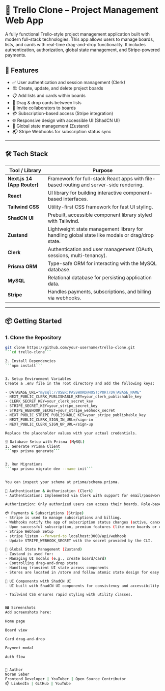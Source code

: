 # 🧩 Trello Clone – Project Management Web App

A fully functional Trello-style project management application built with modern full-stack technologies. This app allows users to manage boards, lists, and cards with real-time drag-and-drop functionality. It includes authentication, authorization, global state management, and Stripe-powered payments.

## 🚀 Features

- ✅ User authentication and session management (Clerk)
- 🏗️ Create, update, and delete project boards
- 📋 Add lists and cards within boards
- 🔄 Drag & drop cards between lists
- 👥 Invite collaborators to boards
- 💳 Subscription-based access (Stripe integration)
- 🌐 Responsive design with accessible UI (ShadCN UI)
- 🧠 Global state management (Zustand)
- 📬 Stripe Webhooks for subscription status sync

---

## 🛠️ Tech Stack

| Tool / Library              | Purpose                                                                                        |
| --------------------------- | ---------------------------------------------------------------------------------------------- |
| **Next.js 14 (App Router)** | Framework for full-stack React apps with file-based routing and server-side rendering.         |
| **React**                   | UI library for building interactive component-based interfaces.                                |
| **Tailwind CSS**            | Utility-first CSS framework for fast UI styling.                                               |
| **ShadCN UI**               | Prebuilt, accessible component library styled with Tailwind.                                   |
| **Zustand**                 | Lightweight state management library for handling global state like modals or drag/drop state. |
| **Clerk**                   | Authentication and user management (OAuth, sessions, multi-tenancy).                           |
| **Prisma ORM**              | Type-safe ORM for interacting with the MySQL database.                                         |
| **MySQL**                   | Relational database for persisting application data.                                           |
| **Stripe**                  | Handles payments, subscriptions, and billing via webhooks.                                     |

---

## 📦 Getting Started

### 1. Clone the Repository

````bash
git clone https://github.com/your-username/trello-clone.git
```cd trello-clone```

2. Install Dependencies
```npm install```


3. Setup Environment Variables
Create a .env file in the root directory and add the following keys:

- DATABASE_URL="mysql://USER:PASSWORD@HOST:PORT/DATABASE_NAME"
- NEXT_PUBLIC_CLERK_PUBLISHABLE_KEY=your_clerk_publishable_key
- CLERK_SECRET_KEY=your_clerk_secret_key
- STRIPE_SECRET_KEY=your_stripe_secret_key
- STRIPE_WEBHOOK_SECRET=your_stripe_webhook_secret
- NEXT_PUBLIC_STRIPE_PUBLISHABLE_KEY=your_stripe_publishable_key
- NEXT_PUBLIC_CLERK_SIGN_IN_URL=/sign-in
- NEXT_PUBLIC_CLERK_SIGN_UP_URL=/sign-up

Replace the placeholder values with your actual credentials.

🗄️ Database Setup with Prisma (MySQL)
1. Generate Prisma Client
```npx prisma generate```


2. Run Migrations
```npx prisma migrate dev --name init```


You can inspect your schema at prisma/schema.prisma.

🔐 Authentication & Authorization (Clerk)
- Authentication: Implemented via Clerk with support for email/password, Google OAuth, and session management.

Authorization: Only authorized users can access their boards. Role-based logic can be extended for admins or collaborators.

💳 Payments & Subscriptions (Stripe)
- Stripe is used to manage subscriptions and billing.
- Webhooks notify the app of subscription status changes (active, canceled, etc.).
- Upon successful subscription, premium features (like more boards or collaboration) are unlocked.
- Stripe Webhook Setup
- stripe listen --forward-to localhost:3000/api/webhook
- Update STRIPE_WEBHOOK_SECRET with the secret provided by the CLI.

🧠 Global State Management (Zustand)
- Zustand is used for:
- Managing UI modals (e.g., create board/card)
- Controlling drag-and-drop state
- Handling transient UI state across components
- Stores are located in /store and follow atomic state design for easy testing and reusability.

🧱 UI Components with ShadCN UI
- UI built with ShadCN UI components for consistency and accessibility.

- Tailwind CSS ensures rapid styling with utility classes.


🖼️ Screenshots
Add screenshots here:

Home page

Board view

Card drag-and-drop

Payment modal

Auth flow


🧠 Author
Noran Saber
Frontend Developer | YouTuber | Open Source Contributor
📫 LinkedIn | GitHub | YouTube
````
